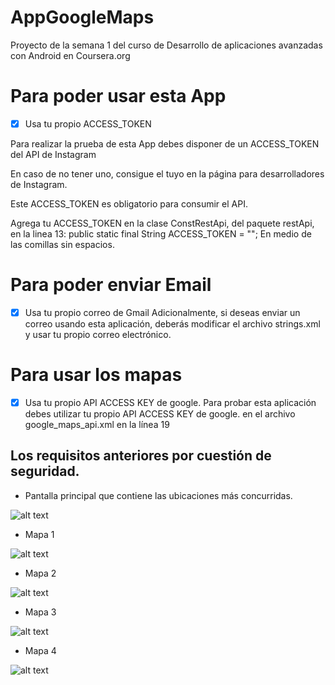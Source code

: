 # AppGoogleMaps

Proyecto de la semana 1 del curso de Desarrollo de aplicaciones avanzadas con Android en Coursera.org


# Para poder usar esta App
* [X] Usa tu propio ACCESS_TOKEN

Para realizar la prueba de esta App debes disponer de un ACCESS_TOKEN del API de Instagram

En caso de no tener uno, consigue el tuyo en la página para desarrolladores de Instagram.

Este ACCESS_TOKEN es obligatorio para consumir el API.

Agrega tu ACCESS_TOKEN en la clase ConstRestApi, del paquete restApi, en la linea 13:
public static final String ACCESS_TOKEN = "";
En medio de las comillas sin espacios.

# Para poder enviar Email
* [X] Usa tu propio correo de Gmail
Adicionalmente, si deseas enviar un correo usando esta aplicación, deberás modificar el archivo strings.xml y usar tu propio correo electrónico.


# Para usar los mapas
* [X] Usa tu propio API ACCESS KEY de google.
Para probar esta aplicación debes utilizar tu propio API ACCESS KEY de google. en el archivo google_maps_api.xml en la línea 19



## Los requisitos anteriores por cuestión de seguridad.


 * Pantalla principal que contiene las ubicaciones más concurridas.

![alt text](img/AppGoogleMaps1.png "Pantalla Principal")

 * Mapa 1

![alt text](img/AppGoogleMaps2.png "Mapa 1")

 * Mapa 2

![alt text](img/AppGoogleMaps3.png "Mapa 2")

 * Mapa 3

![alt text](img/AppGoogleMaps4.png "Mapa 3")

 * Mapa 4

![alt text](img/AppGoogleMaps5.png "Mapa 4")